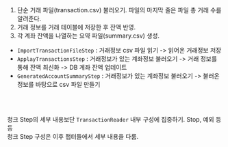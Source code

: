 1. 단순 거래 파일(transaction.csv) 불러오기. 파일의 마지막 줄은 파일 총 거래 수를 알려준다.
2. 거래 정보를 거래 테이블에 저장한 후 잔액 반영.
3. 각 계좌 잔액을 나열하는 요약 파일(summary.csv) 생성.

* `ImportTransactionFileStep` : 거래정보 csv 파일 읽기 -> 읽어온 거래정보 저장
* `ApplayTransactionsStep` : 거래정보가 있는 계좌정보 불러오기 -> 거래 정보를 통해 잔액 최신화 -> DB 계좌 잔액 업데이트
* `GeneratedAccountSummaryStep` : 거래정보가 있는 계좌정보 불러오기 -> 불러온 정보를 바탕으로 csv 파일 만들기

<br>
<br>

청크 Step의 세부 내용보단 `TransactionReader` 내부 구성에 집중하기. Stop, 예외 등등<br>
청크 Step 구성은 이후 챕터들에서 세부 내용을 다룸.